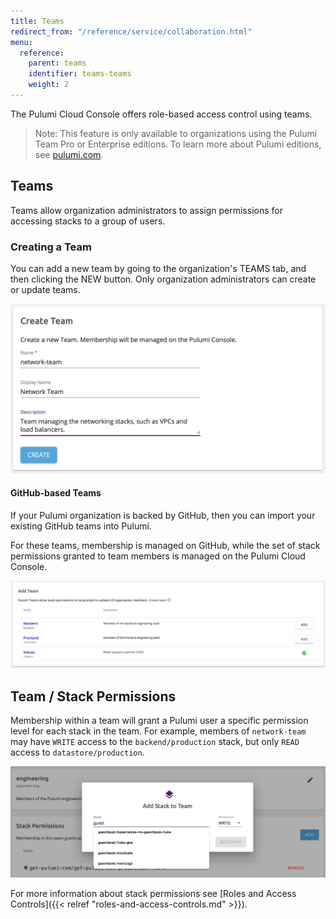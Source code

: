 ```yaml
---
title: Teams
redirect_from: "/reference/service/collaboration.html"
menu:
  reference:
    parent: teams
    identifier: teams-teams
    weight: 2
---
```


The Pulumi Cloud Console offers role-based access control using teams.

> Note: This feature is only available to organizations using the Pulumi Team Pro or
> Enterprise editions. To learn more about Pulumi editions, see [pulumi.com](https://www.pulumi.com/pricing/).

## Teams

Teams allow organization administrators to assign permissions for accessing stacks
to a group of users.

### Creating a Team

You can add a new team by going to the organization's TEAMS tab, and then
clicking the NEW button. Only organization administrators can create or update teams.

![Adding a new team](/images/reference/service/new-team-card.png)

#### GitHub-based Teams

If your Pulumi organization is backed by GitHub, then you can import your existing
GitHub teams into Pulumi.

For these teams, membership is managed on GitHub, while the set of stack
permissions granted to team members is managed on the Pulumi Cloud Console.

![Importing a GitHub-based team](/images/reference/service/add-github-team-card.png)

## Team / Stack Permissions

Membership within a team will grant a Pulumi user a specific permission level for each
stack in the team. For example, members of `network-team` may have `WRITE` access to the
`backend/production` stack, but only `READ` access to `datastore/production`.

![Editing team stacks and permissions](/images/reference/service/editing-stack-permissions.png)

For more information about stack permissions see
[Roles and Access Controls]({{< relref "roles-and-access-controls.md" >}}).
